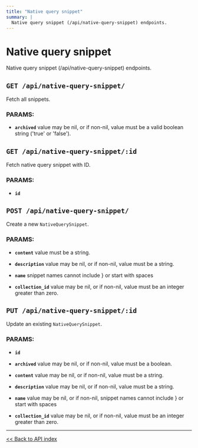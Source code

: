 ```yaml
---
title: "Native query snippet"
summary: |
  Native query snippet (/api/native-query-snippet) endpoints.
---
```


# Native query snippet

Native query snippet (/api/native-query-snippet) endpoints.

## `GET /api/native-query-snippet/`

Fetch all snippets.

### PARAMS:

*  **`archived`** value may be nil, or if non-nil, value must be a valid boolean string ('true' or 'false').

## `GET /api/native-query-snippet/:id`

Fetch native query snippet with ID.

### PARAMS:

*  **`id`**

## `POST /api/native-query-snippet/`

Create a new `NativeQuerySnippet`.

### PARAMS:

*  **`content`** value must be a string.

*  **`description`** value may be nil, or if non-nil, value must be a string.

*  **`name`** snippet names cannot include } or start with spaces

*  **`collection_id`** value may be nil, or if non-nil, value must be an integer greater than zero.

## `PUT /api/native-query-snippet/:id`

Update an existing `NativeQuerySnippet`.

### PARAMS:

*  **`id`** 

*  **`archived`** value may be nil, or if non-nil, value must be a boolean.

*  **`content`** value may be nil, or if non-nil, value must be a string.

*  **`description`** value may be nil, or if non-nil, value must be a string.

*  **`name`** value may be nil, or if non-nil, snippet names cannot include } or start with spaces

*  **`collection_id`** value may be nil, or if non-nil, value must be an integer greater than zero.

---

[<< Back to API index](../api-documentation.md)